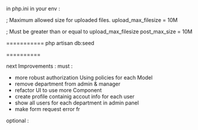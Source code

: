 in php.ini in your env : 

; Maximum allowed size for uploaded files.
upload_max_filesize = 10M 

; Must be greater than or equal to upload_max_filesize
post_max_size = 10M 

===========
php artisan db:seed
 
 ==========

next Improvements :
must :
- more robust  authorization Using policies for each Model
- remove department from admin & manager
- refactor UI to use more Component
- create profile containig accout info for each user
- show all users for each department in admin panel
- make form request error fr 

optional :

